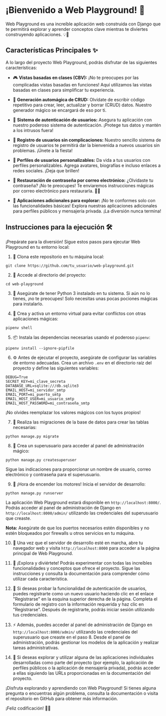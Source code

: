 # ¡Bienvenido a Web Playground! 🚀

Web Playground es una increíble aplicación web construida con Django que te permitirá explorar y aprender conceptos clave mientras te diviertes construyendo aplicaciones. 💡🎉

## Características Principales ✨

A lo largo del proyecto Web Playground, podrás disfrutar de las siguientes características:

- 🎮 **Vistas basadas en clases (CBV):** ¡No te preocupes por las complicadas vistas basadas en funciones! Aquí utilizamos las vistas basadas en clases para simplificar tu experiencia.

- 📝 **Generación automágica de CRUD:** Olvídate de escribir código repetitivo para crear, leer, actualizar y borrar (CRUD) datos. Nuestro generador mágico se encargará de eso por ti.

- 🔐 **Sistema de autenticación de usuarios:** Asegura tu aplicación con nuestro poderoso sistema de autenticación. ¡Protege tus datos y mantén a los intrusos fuera!

- 🎉 **Registro de usuarios sin complicaciones:** Nuestro sencillo sistema de registro de usuarios te permitirá dar la bienvenida a nuevos usuarios sin problemas. ¡Únete a la fiesta!

- 🌟 **Perfiles de usuarios personalizables:** Da vida a tus usuarios con perfiles personalizables. Agrega avatares, biografías e incluso enlaces a redes sociales. ¡Deja que brillen!

- 📨 **Restauración de contraseña por correo electrónico:** ¿Olvidaste tu contraseña? ¡No te preocupes! Te enviaremos instrucciones mágicas por correo electrónico para restaurarla. 📧✨

- 🚀 **Aplicaciones adicionales para explorar:** ¡No te conformes solo con las funcionalidades básicas! Explora nuestras aplicaciones adicionales para perfiles públicos y mensajería privada. ¡La diversión nunca termina!

## Instrucciones para la ejecución 🛠️

¡Prepárate para la diversión! Sigue estos pasos para ejecutar Web Playground en tu entorno local:

1. 🔽 Clona este repositorio en tu máquina local:

```
git clone https://github.com/tu_usuario/web-playground.git
```

2. 🚀 Accede al directorio del proyecto:

```
cd web-playground
```

3. 🐍 Asegúrate de tener Python 3 instalado en tu sistema. Si aún no lo tienes, ¡no te preocupes! Solo necesitas unas pocas pociones mágicas para instalarlo.

4. 🌌 Crea y activa un entorno virtual para evitar conflictos con otras aplicaciones mágicas:

```
pipenv shell
```

5. 📦 Instala las dependencias necesarias usando el poderoso `pipenv`:

```
pipenv install --ignore-pipfile
```

6. ⚙️ Antes de ejecutar el proyecto, asegúrate de configurar las variables de entorno adecuadas. Crea un archivo `.env` en el directorio raíz del proyecto y define las siguientes variables:

```
DEBUG=True
SECRET_KEY=mi_clave_secreta
DATABASE_URL=sqlite:///db.sqlite3
EMAIL_HOST=mi_servidor_smtp
EMAIL_PORT=mi_puerto_smtp
EMAIL_HOST_USER=mi_usuario_smtp
EMAIL_HOST_PASSWORD=mi_contraseña_smtp
```

¡No olvides reemplazar los valores mágicos con los tuyos propios!


7. 🧙 Realiza las migraciones de la base de datos para crear las tablas necesarias:

```
python manage.py migrate
```

8. 🌟 Crea un superusuario para acceder al panel de administración mágico:

```
python manage.py createsuperuser
```

Sigue las indicaciones para proporcionar un nombre de usuario, correo electrónico y contraseña para el superusuario.

9. 🚀 ¡Hora de encender los motores! Inicia el servidor de desarrollo:

```
python manage.py runserver
```

La aplicación Web Playground estará disponible en `http://localhost:8000/`. Podrás acceder al panel de administración de Django en `http://localhost:8000/admin/` utilizando las credenciales del superusuario que creaste.

**Nota:** Asegúrate de que los puertos necesarios estén disponibles y no estén bloqueados por firewalls u otros servicios en tu máquina.

10. 👀 Una vez que el servidor de desarrollo esté en marcha, abre tu navegador web y visita `http://localhost:8000` para acceder a la página principal de Web Playground.

11. 🎉 ¡Explora y diviértete! Podrás experimentar con todas las increíbles funcionalidades y conceptos que ofrece el proyecto. Sigue las instrucciones y consulta la documentación para comprender cómo utilizar cada característica.

12. 🤝 Si deseas probar la funcionalidad de autenticación de usuarios, puedes registrarte como un nuevo usuario haciendo clic en el enlace "Registrarse" en la esquina superior derecha de la página. Completa el formulario de registro con la información requerida y haz clic en "Registrarse". Después de registrarte, podrás iniciar sesión utilizando tus credenciales.

13. ⚡ Además, puedes acceder al panel de administración de Django en `http://localhost:8000/admin/` utilizando las credenciales del superusuario que creaste en el paso 8. Desde el panel de administración, podrás gestionar los modelos de la aplicación y realizar tareas administrativas.

14. 🌈 Si deseas explorar y utilizar alguna de las aplicaciones individuales desarrolladas como parte del proyecto (por ejemplo, la aplicación de perfiles públicos o la aplicación de mensajería privada), podrás acceder a ellas siguiendo las URLs proporcionadas en la documentación del proyecto.

¡Disfruta explorando y aprendiendo con Web Playground! Si tienes alguna pregunta o encuentras algún problema, consulta la documentación o visita el repositorio en GitHub para obtener más información.

¡Feliz codificación! 🎉🚀
